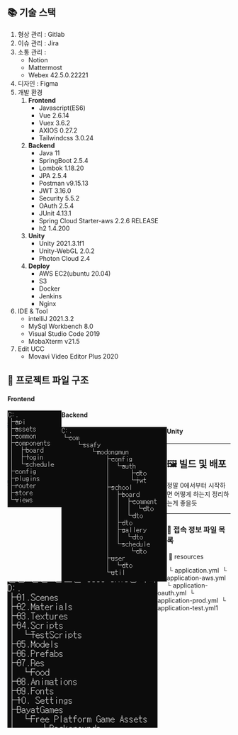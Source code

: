 ## 📚 기술 스택

1. 형상 관리 : Gitlab
2. 이슈 관리 : Jira
3. 소통 관리 : 
   - Notion 
   - Mattermost
   - Webex 42.5.0.22221
4. 디자인 : Figma
5. 개발 환경
   1. **Frontend**
      - Javascript(ES6)
      - Vue 2.6.14
      - Vuex 3.6.2
      - AXIOS 0.27.2
      - Tailwindcss 3.0.24
   2. **Backend**
      - Java 11
      - SpringBoot 2.5.4
      - Lombok 1.18.20
      - JPA 2.5.4
      - Postman v9.15.13
      - JWT 3.16.0
      - Security 5.5.2
      - OAuth 2.5.4
      - JUnit 4.13.1
      - Spring Cloud Starter-aws 2.2.6 RELEASE
      - h2 1.4.200
   3. **Unity**
      - Unity 2021.3.1f1
      - Unity-WebGL 2.0.2
      - Photon Cloud 2.4
   4. **Deploy**
      - AWS EC2(ubuntu 20.04)
      - S3
      - Docker
      - Jenkins
      - Nginx
6. IDE & Tool
   - intelliJ 2021.3.2
   - MySql Workbench 8.0
   - Visual Studio Code 2019
   - MobaXterm v21.5
7. Edit UCC 
   - Movavi Video Editor Plus 2020



## 💾 프로젝트 파일 구조

#### Frontend

<img src="../img/frontend tree.PNG" align="left">



#### Backend

<img src="../img/backend tree.PNG" align="left">



#### Unity

<img src="../img/Unity.PNG" align="left">





---
## 🖼 빌드 및 배포

정말 0에서부터 시작하면 어떻게 하는지 정리하는게 좋을듯





---

### 📑 접속 정보 파일 목록

​	📁 resources

​		└ application.yml
​		└ application-aws.yml
​		└ application-oauth.yml
​		└ application-prod.yml
​		└ application-test.yml1
